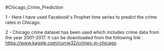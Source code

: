 #Chicago_Crime_Prediction

1 - Here I have used Facebook's Prophet time series to predict the crime rates in Chicago.

2 - Chicago crime dataset has been used which includes crime data from the year 2001-2017. 
    It can be downloaded from the following link :
    https://www.kaggle.com/currie32/crimes-in-chicago
